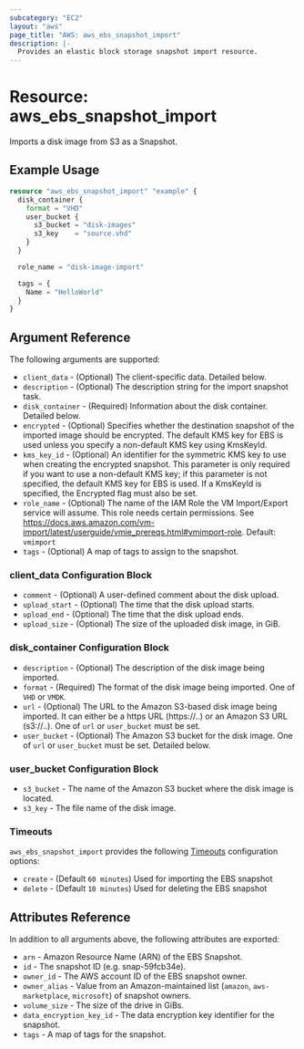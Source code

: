 ```yaml
---
subcategory: "EC2"
layout: "aws"
page_title: "AWS: aws_ebs_snapshot_import"
description: |-
  Provides an elastic block storage snapshot import resource.
---
```


# Resource: aws_ebs_snapshot_import

Imports a disk image from S3 as a Snapshot.

## Example Usage

```terraform
resource "aws_ebs_snapshot_import" "example" {
  disk_container {
    format = "VHD"
    user_bucket {
      s3_bucket = "disk-images"
      s3_key    = "source.vhd"
    }
  }

  role_name = "disk-image-import"

  tags = {
    Name = "HelloWorld"
  }
}
```

## Argument Reference


The following arguments are supported:

* `client_data` - (Optional) The client-specific data. Detailed below.
* `description` - (Optional) The description string for the import snapshot task.
* `disk_container` - (Required) Information about the disk container. Detailed below.
* `encrypted` - (Optional) Specifies whether the destination snapshot of the imported image should be encrypted. The default KMS key for EBS is used unless you specify a non-default KMS key using KmsKeyId.
* `kms_key_id` - (Optional) An identifier for the symmetric KMS key to use when creating the encrypted snapshot. This parameter is only required if you want to use a non-default KMS key; if this parameter is not specified, the default KMS key for EBS is used. If a KmsKeyId is specified, the Encrypted flag must also be set.
* `role_name` - (Optional) The name of the IAM Role the VM Import/Export service will assume. This role needs certain permissions. See https://docs.aws.amazon.com/vm-import/latest/userguide/vmie_prereqs.html#vmimport-role. Default: `vmimport`
* `tags` - (Optional) A map of tags to assign to the snapshot.

### client_data Configuration Block

* `comment` - (Optional) A user-defined comment about the disk upload.
* `upload_start` - (Optional) The time that the disk upload starts.
* `upload_end` - (Optional) The time that the disk upload ends.
* `upload_size` - (Optional) The size of the uploaded disk image, in GiB.

### disk_container Configuration Block

* `description` - (Optional) The description of the disk image being imported.
* `format` - (Required) The format of the disk image being imported. One of `VHD` or `VMDK`.
* `url` - (Optional) The URL to the Amazon S3-based disk image being imported. It can either be a https URL (https://..) or an Amazon S3 URL (s3://..). One of `url` or `user_bucket` must be set.
* `user_bucket` - (Optional) The Amazon S3 bucket for the disk image. One of `url` or `user_bucket` must be set. Detailed below.

### user_bucket Configuration Block

* `s3_bucket` - The name of the Amazon S3 bucket where the disk image is located.
* `s3_key` - The file name of the disk image.

### Timeouts

`aws_ebs_snapshot_import` provides the following
[Timeouts](/docs/configuration/resources.html#timeouts) configuration options:

- `create` - (Default `60 minutes`) Used for importing the EBS snapshot
- `delete` - (Default `10 minutes`) Used for deleting the EBS snapshot

## Attributes Reference

In addition to all arguments above, the following attributes are exported:

* `arn` - Amazon Resource Name (ARN) of the EBS Snapshot.
* `id` - The snapshot ID (e.g. snap-59fcb34e).
* `owner_id` - The AWS account ID of the EBS snapshot owner.
* `owner_alias` - Value from an Amazon-maintained list (`amazon`, `aws-marketplace`, `microsoft`) of snapshot owners.
* `volume_size` - The size of the drive in GiBs.
* `data_encryption_key_id` - The data encryption key identifier for the snapshot.
* `tags` - A map of tags for the snapshot.

